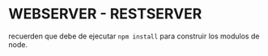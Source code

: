 # WEBSERVER - RESTSERVER
recuerden que debe de ejecutar ```npm install``` para construir los modulos de node.